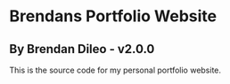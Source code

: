 # Brendans Portfolio Website
## By Brendan Dileo - v2.0.0

This is the source code for my personal portfolio website.